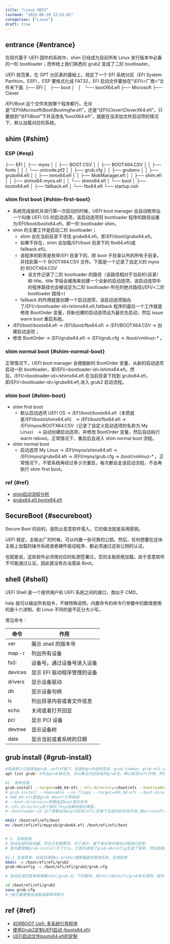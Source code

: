 ```yaml
---
title: "Linux UEFI"
lastmod: "2023-08-29 22:32:02"
categories: ["Linux"]
draft: true
---
```


## entrance {#entrance}

在现代基于 UEFI 固件的系统中，shim 已经成为目前所有 Linux 发行版本中必备的一阶 bootloader；而传统上我们熟悉的 grub2 变成了二阶 bootloader。

UEFI 规范里，在 GPT 分区表的基础上，规定了一个 EFI 系统分区（EFI System Partition，ESP），ESP 要格式化成 FAT32，EFI 启动文件要放在“\EFI\\&lt;厂商&gt;”文件夹下面.
├── EFI
│   ├── boot
│   │   └── bootX64.efi
├── Microsoft
├── Clover

/EFI/Boot 这个文件夹放哪个程序都行。无论是“\EFI\Microsoft\Boot\Bootmgfw.efi”，还是“\EFI\Clover\CloverX64.efi”，只要放到“\EFI\Boot”下并且改名“bootX64.efi”，就能在没添加文件启动项的情况下，默认加载对应的系统。


## shim {#shim}


### ESP {#esp}

├── EFI
│   ├── myos
│   │   ├── BOOT.CSV
│   │   ├── BOOTX64.CSV
│   │   ├── fonts
│   │   │   └── unicode.pf2
│   │   ├── grub.cfg
│   │   ├── grubenv
│   │   ├── grubx64.efi
│   │   ├── mmx64.efi
│   │   ├── MokManager.efi
│   │   ├── shim.efi
│   │   ├── shimx64-myos.efi
│   │   └── shimx64.efi
│   └── boot
│          ├── bootx64.efi
│          ├── fallback.efi
│          └── fbx64.efi
└── startup.nsh


### shim first boot {#shim-first-boot}

-   系统完成装机并进行第一次启动的时候，UEFI boot manager 会自动枚举出一个叫做 UEFI OS 的启动选项，该启动选项将 bootloader 程序的路径设置为/EFI/boot/bootx64.efi，即一阶 bootloader shim。
-   shim 的主要工作是启动二阶 bootloader；
    -   shim 会在当前目录下寻找 grubx64.efi，即/EFI/boot/grubx64.efi。
    -   如果不存在，shim 会加载/EFI/boot 目录下的 fbx64.efi(或 fallback.efi)。
    -   该程序的职责是枚举/EFI 目录下的、除 boot 子目录以外的所有子目录，并找到第一个 BOOTX64.CSV 文件。下面是一个记录了自定义的 myos 的 BOOTX64.CSV
        -   该文件记录了二阶 bootloader 的路径（该路径相对于当前的\\目录）和 title。title 字段会被用来创建一个全新的启动选项，该启动选项中的程序路径也会被设定为二阶 bootloader 所在的绝对路径(/EFI/&lt;二阶 bootloader 路径&gt;)
    -   fallback 的作用就是创建一个启动选项，该启动选项指向了/EFI/&lt;bootloader-id&gt;/shimx64.efi,fallback 程序的最后一个工作就是修改 BootOrder 变量，将新创建的启动选项设为最优先启动，然后 issue warm boot 重启系统。
-   /EFI/boot/bootx64.efi -&gt; /EFI/boot/fbx64.efi -&gt; /EFI/BOOTX64.CSV -&gt; 创建启动选项；
-   修改 BootOrder -&gt; /EFI/grubx64.efi -&gt; /EFI/grub.cfg -&gt; /boot/vmlinuz-\* 。


### shim normal boot {#shim-normal-boot}

正常情况下，UEFI boot manager 会根据新的 BootOrder 变量，从新的启动选项启动一阶 bootloader，即/EFI/&lt;bootloader-id&gt;/shimx64.efi。然后，/EFI/&lt;bootloader-id&gt;/shimx64.efi 在当前目录下找到 grubx64.efi，即/EFI/&lt;bootloader-id&gt;/grubx64.efi,进入 grub2 启动流程。


### shim boot {#shim-boot}

-   shim first boot
    -   默认启动选项 UEFI OS -&gt; /EFI/boot/bootx64.efi（本质就是/EFI/boot/shimx64.efi） -&gt; /EFI/boot/fbx64.efi -&gt; /EFI/myos/BOOTX64.CSV（记录了自定义启动选项的名称为 My Linux） -&gt; 自动创建启动选项，并修改 BootOrder 变量，然后自动执行 warm reboot。正常情况下，重启后会进入 shim normal boot 流程。
-   shim normal boot
    -   启动选项 My Linux -&gt; /EFI/myos/shimx64.efi -&gt; /EFI/myos/grubx64.efi -&gt; /EFI/myos/grub.cfg -&gt; /boot/vmlinuz-\* 。正常情况下，不管系统再经过多少次重启，每次都会走该启动流程，不会再执行 shim first boot。


### ref {#ref}

-   [shim启动流程分析](https://zhuanlan.zhihu.com/p/436456032?utm_id=0)
-   [grubx64.efi bootx64.efi](https://www.cnblogs.com/shamoguzhou/p/17380191.html)


## SecureBoot {#secureboot}

Secure Boot 的目的，是防止恶意软件侵入。它的做法就是采用密钥。

UEFI 规定，主板出厂的时候，可以内置一些可靠的公钥。然后，任何想要在这块主板上加载的操作系统或者硬件驱动程序，都必须通过这些公钥的认证。

也就是说，这些软件必须用对应的私钥签署过，否则主板拒绝加载。由于恶意软件不可能通过认证，因此就没有办法感染 Boot。


## shell {#shell}

UEFI Shell 是一个提供用户和 UEFI 系统之间的接口，类似于 CMD。

help 就可以输出所有指令，不做特殊说明，内置命令的命令行参数中的数值使用的是十六进制，和 Linux 不同的是不区分大小写。

常见命令：

| 命令    | 作用             |
|-------|----------------|
| ver     | 展示 shell 的版本号 |
| map -r  | 列出所有设备     |
| fs0:    | 设备号。通过设备号进入设备 |
| devices | 显示 EFI 驱动程序管理的设备 |
| drivers | 显示设备驱动     |
| dh      | 显示设备句柄     |
| ls      | 列出目录内容或者文件信息 |
| echo    | 关闭或者打开回显 |
| pci     | 显示 PCI 设备    |
| devtree | 显示设备树       |
| date    | 显示当前或者系统的日期 |


## grub install {#grub-install}

```bash
#系统默认已经安装grub，uefi环境下，安装的grub组件包括：grub-common、grub-efi-amd64、grub-efi-amd64-bin、grub2-common
apt list grub* #列出grub相关包，可以看出已经安装的grub包，确认是否uefi环境，然后继续

#1. 简单安装
grub-install --target=x86_64-efi --efi-directory=/boot/efi --bootloader-id=mygrub
# grub-install --removable --no-floppy --target=x86_64-efi --boot-directory=/ --efi-directory=/boot
# x86_64-efi就是grub 的uefi引导框架
# --boot-directory=参数指定boot根文件夹
#--efi-directory这个指示了esp挂载的根在哪里。
#--bootloader-id 这个参数会在esp分区的/efi/目录下生成对应的文件夹,和mircosoft，ubuntu等文件夹平级。这个命令并不会生成esp分区的/efi/boot/bootx64.efi 默认启动器，只会生成对应文件夹的/efi/mygrub/grubx64.efi启动器，这个时候就没有默认的启动器，如果你想要,可以复制：

mkdir /boot/efi/efi/boot
mv /boot/efi/efi/mygrub/grubx64.efi /boot/efi/efi/boot


# 2. 定制安装
# 自动生成的启动器，符合大多数要求，为了演示，接下来对其中某些过程进行定制
# 首先要理解grub-install干了什么，它首先调用了grub-mkconfig生成了菜单，然后调用grub-mkimage生成启动映像

#2.1 生成菜单，会自动调用os-prober搜索磁盘的其他系统，生成菜单
mkdir -p /boot/efi/efi/grub2
grub-mkconfig -o /boot/efi/efi/grub2/grub.cfg

# 自动生成的菜单是根据/etc/grub.d/ 下的脚本，和/etc/default/grub来生成的。因为要定制，所以可以对这个生成后的脚本直接进行编辑。

cd /boot/efi/efi/grub2
nano grub.cfg
#一般只需要增加或删减菜单项即可
```


## ref {#ref}

-   [XORBOOT Uefi: 多系统引导程序](http://bbs.wuyou.net/forum.php?mod=viewthread&tid=157812)
-   [使用Grub2定制UEFI启动 (bootx64.efi)](http://bbs.wuyou.net/forum.php?mod=viewthread&tid=413597)
-   [UEFI启动文件bootx64.efi的定制](http://bbs.wuyou.net/forum.php?mod=viewthread&tid=413596)